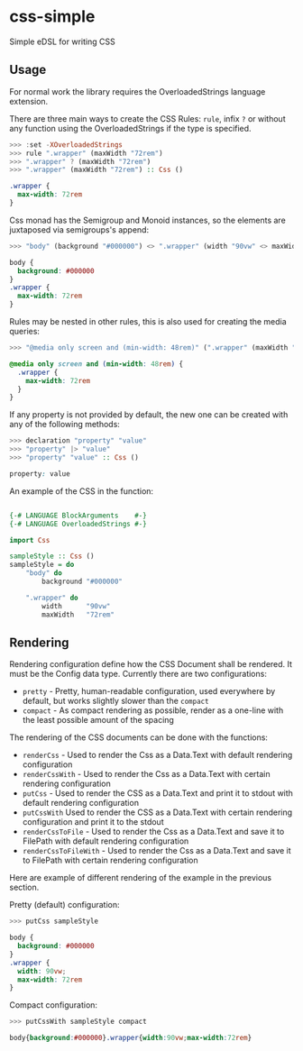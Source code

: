 # css-simple
Simple eDSL for writing CSS

## Usage

For normal work the library requires the OverloadedStrings language extension.

There are three main ways to create the CSS Rules: `rule`, infix `?` or
without any function using the OverloadedStrings if the type is specified.
```haskell
>>> :set -XOverloadedStrings
>>> rule ".wrapper" (maxWidth "72rem")
>>> ".wrapper" ? (maxWidth "72rem")
>>> ".wrapper" (maxWidth "72rem") :: Css ()
```

```css
.wrapper {
  max-width: 72rem
}
```

Css monad has the Semigroup and Monoid instances, so the elements are
juxtaposed via semigroups's append:
```haskell
>>> "body" (background "#000000") <> ".wrapper" (width "90vw" <> maxWidth "72rem") :: Css ()
```

```css
body {
  background: #000000
}
.wrapper {
  max-width: 72rem
}
```

Rules may be nested in other rules, this is also used for creating the media
queries:
```haskell
>>> "@media only screen and (min-width: 48rem)" (".wrapper" (maxWidth "72rem")) :: Css ()
```

```css
@media only screen and (min-width: 48rem) {
  .wrapper {
    max-width: 72rem
  }
}
```

If any property is not provided by default, the new one can be created with
any of the following methods:
```haskell
>>> declaration "property" "value"
>>> "property" |> "value"
>>> "property" "value" :: Css ()
```

```css
property: value
```

An example of the CSS in the function:

```haskell

{-# LANGUAGE BlockArguments    #-}
{-# LANGUAGE OverloadedStrings #-}

import Css

sampleStyle :: Css ()
sampleStyle = do
    "body" do
        background "#000000"

    ".wrapper" do
        width      "90vw"
        maxWidth   "72rem"

```

## Rendering

Rendering configuration define how the CSS Document shall be rendered. It must
be the Config data type. Currently there are two configurations:
- `pretty` - Pretty, human-readable configuration, used everywhere by default,
  but works slightly slower than the `compact`
- `compact` - As compact rendering as possible, render as a one-line with the
  least possible amount of the spacing

The rendering of the CSS documents can be done with the functions:
- `renderCss` - Used to render the Css as a Data.Text with default rendering
  configuration
- `renderCssWith` - Used to render the Css as a Data.Text with certain
  rendering configuration
- `putCss` - Used to render the CSS as a Data.Text and print it to stdout with
  default rendering configuration
- `putCssWith` Used to render the CSS as a Data.Text with certain rendering
  configuration and print it to the stdout
- `renderCssToFile` - Used to render the Css as a Data.Text and save it to
  FilePath with default rendering configuration
- `renderCssToFileWith` - Used to render the Css as a Data.Text and save it to
  FilePath with certain rendering configuration

Here are example of different rendering of the example in the previous
section.

Pretty (default) configuration:

```haskell
>>> putCss sampleStyle
```

```css
body {
  background: #000000
}
.wrapper {
  width: 90vw;
  max-width: 72rem
}
```

Compact configuration:

```haskell
>>> putCssWith sampleStyle compact
```

```css
body{background:#000000}.wrapper{width:90vw;max-width:72rem}
```
